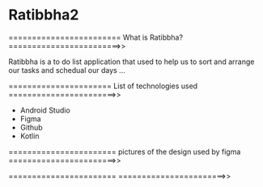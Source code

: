 # Ratibbha2

========================  What is Ratibbha?  ========================>>

Ratibbha is a to do list application that used to help us to sort and arrange our tasks and schedual our days ...





======================  List of technologies used  =======================>>


- Android Studio
- Figma
- Github
- Kotlin


======================= pictures of the design used by figma =======================>>




=======================    =======================>>

